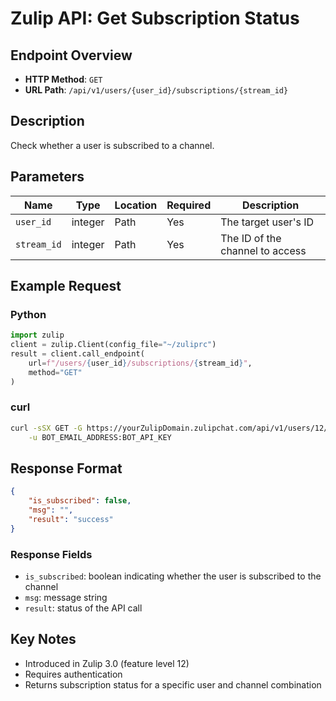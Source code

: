 # Zulip API: Get Subscription Status

## Endpoint Overview
- **HTTP Method**: `GET`
- **URL Path**: `/api/v1/users/{user_id}/subscriptions/{stream_id}`

## Description
Check whether a user is subscribed to a channel.

## Parameters
| Name | Type | Location | Required | Description |
|------|------|----------|----------|-------------|
| `user_id` | integer | Path | Yes | The target user's ID |
| `stream_id` | integer | Path | Yes | The ID of the channel to access |

## Example Request

### Python
```python
import zulip
client = zulip.Client(config_file="~/zuliprc")
result = client.call_endpoint(
    url=f"/users/{user_id}/subscriptions/{stream_id}",
    method="GET"
)
```

### curl
```bash
curl -sSX GET -G https://yourZulipDomain.zulipchat.com/api/v1/users/12/subscriptions/1 \
    -u BOT_EMAIL_ADDRESS:BOT_API_KEY
```

## Response Format
```json
{
    "is_subscribed": false,
    "msg": "",
    "result": "success"
}
```

### Response Fields
- `is_subscribed`: boolean indicating whether the user is subscribed to the channel
- `msg`: message string
- `result`: status of the API call

## Key Notes
- Introduced in Zulip 3.0 (feature level 12)
- Requires authentication
- Returns subscription status for a specific user and channel combination